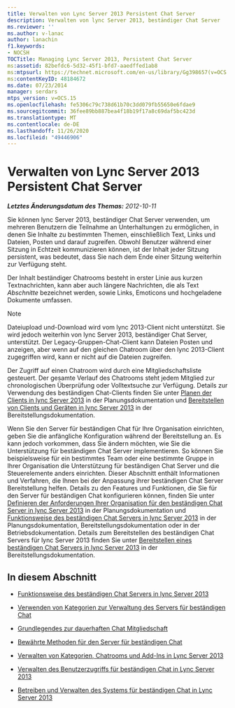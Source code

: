 ```yaml
---
title: Verwalten von Lync Server 2013 Persistent Chat Server
description: Verwalten von lync Server 2013, beständiger Chat Server
ms.reviewer: ''
ms.author: v-lanac
author: lanachin
f1.keywords:
- NOCSH
TOCTitle: Managing Lync Server 2013, Persistent Chat Server
ms:assetid: 82befdc6-5d32-45f1-bfd7-aaedffed1ab8
ms:mtpsurl: https://technet.microsoft.com/en-us/library/Gg398657(v=OCS.15)
ms:contentKeyID: 48184672
ms.date: 07/23/2014
manager: serdars
mtps_version: v=OCS.15
ms.openlocfilehash: fe5306c79c738d61b70c3dd079fb55650e6fdae9
ms.sourcegitcommit: 36fee89bb887bea4f18b19f17a8c69daf5bc423d
ms.translationtype: MT
ms.contentlocale: de-DE
ms.lasthandoff: 11/26/2020
ms.locfileid: "49446906"
---
```

# <a name="managing-lync-server-2013-persistent-chat-server"></a>Verwalten von Lync Server 2013 Persistent Chat Server

<div data-xmlns="http://www.w3.org/1999/xhtml">

<div class="topic" data-xmlns="http://www.w3.org/1999/xhtml" data-msxsl="urn:schemas-microsoft-com:xslt" data-cs="https://msdn.microsoft.com/">

<div data-asp="https://msdn2.microsoft.com/asp">



</div>

<div id="mainSection">

<div id="mainBody">

<span> </span>

_**Letztes Änderungsdatum des Themas:** 2012-10-11_

Sie können lync Server 2013, beständiger Chat Server verwenden, um mehreren Benutzern die Teilnahme an Unterhaltungen zu ermöglichen, in denen Sie Inhalte zu bestimmten Themen, einschließlich Text, Links und Dateien, Posten und darauf zugreifen. Obwohl Benutzer während einer Sitzung in Echtzeit kommunizieren können, ist der Inhalt jeder Sitzung persistent, was bedeutet, dass Sie nach dem Ende einer Sitzung weiterhin zur Verfügung steht.

Der Inhalt beständiger Chatrooms besteht in erster Linie aus kurzen Textnachrichten, kann aber auch längere Nachrichten, die als Text *Abschnitte* bezeichnet werden, sowie Links, Emoticons und hochgeladene Dokumente umfassen.

<div>


> [!NOTE]  
> Dateiupload und-Download wird vom lync 2013-Client nicht unterstützt. Sie wird jedoch weiterhin von lync Server 2013, beständiger Chat Server, unterstützt. Der Legacy-Gruppen-Chat-Client kann Dateien Posten und anzeigen, aber wenn auf den gleichen Chatroom über den lync 2013-Client zugegriffen wird, kann er nicht auf die Dateien zugreifen.



</div>

Der Zugriff auf einen Chatroom wird durch eine Mitgliedschaftsliste gesteuert. Der gesamte Verlauf des Chatrooms steht jedem Mitglied zur chronologischen Überprüfung oder Volltextsuche zur Verfügung. Details zur Verwendung des beständigen Chat-Clients finden Sie unter [Planen der Clients in lync Server 2013](lync-server-2013-planning-for-clients.md) in der Planungsdokumentation und [Bereitstellen von Clients und Geräten in lync Server 2013](lync-server-2013-deploying-clients-and-devices.md) in der Bereitstellungsdokumentation.

Wenn Sie den Server für beständigen Chat für Ihre Organisation einrichten, geben Sie die anfängliche Konfiguration während der Bereitstellung an. Es kann jedoch vorkommen, dass Sie ändern möchten, wie Sie die Unterstützung für beständigen Chat Server implementieren. So können Sie beispielsweise für ein bestimmtes Team oder eine bestimmte Gruppe in Ihrer Organisation die Unterstützung für beständigen Chat Server und die Steuerelemente anders einrichten. Dieser Abschnitt enthält Informationen und Verfahren, die Ihnen bei der Anpassung ihrer beständigen Chat Server Bereitstellung helfen. Details zu den Features und Funktionen, die Sie für den Server für beständigen Chat konfigurieren können, finden Sie unter [Definieren der Anforderungen Ihrer Organisation für den beständigen Chat Server in lync Server 2013](lync-server-2013-defining-your-requirements-for-persistent-chat-server.md) in der Planungsdokumentation und [Funktionsweise des beständigen Chat Servers in lync Server 2013](lync-server-2013-how-persistent-chat-server-works.md) in der Planungsdokumentation, Bereitstellungsdokumentation oder in der Betriebsdokumentation. Details zum Bereitstellen des beständigen Chat Servers für lync Server 2013 finden Sie unter [Bereitstellen eines beständigen Chat Servers in lync Server 2013](lync-server-2013-deploying-persistent-chat-server.md) in der Bereitstellungsdokumentation.

<div>

## <a name="in-this-section"></a>In diesem Abschnitt

  - [Funktionsweise des beständigen Chat Servers in lync Server 2013](lync-server-2013-how-persistent-chat-server-works.md)

  - [Verwenden von Kategorien zur Verwaltung des Servers für beständigen Chat](using-categories-to-administer-persistent-chat-server.md)

  - [Grundlegendes zur dauerhaften Chat Mitgliedschaft](understanding-persistent-chat-membership.md)

  - [Bewährte Methoden für den Server für beständigen Chat](persistent-chat-server-best-practices.md)

  - [Verwalten von Kategorien, Chatrooms und Add-Ins in Lync Server 2013](lync-server-2013-managing-categories-rooms-and-add-ins.md)

  - [Verwalten des Benutzerzugriffs für beständigen Chat in Lync Server 2013](lync-server-2013-managing-persistent-chat-user-access.md)

  - [Betreiben und Verwalten des Systems für beständigen Chat in Lync Server 2013](lync-server-2013-operating-and-maintaining-the-persistent-chat-system.md)

</div>

</div>

<span> </span>

</div>

</div>

</div>

